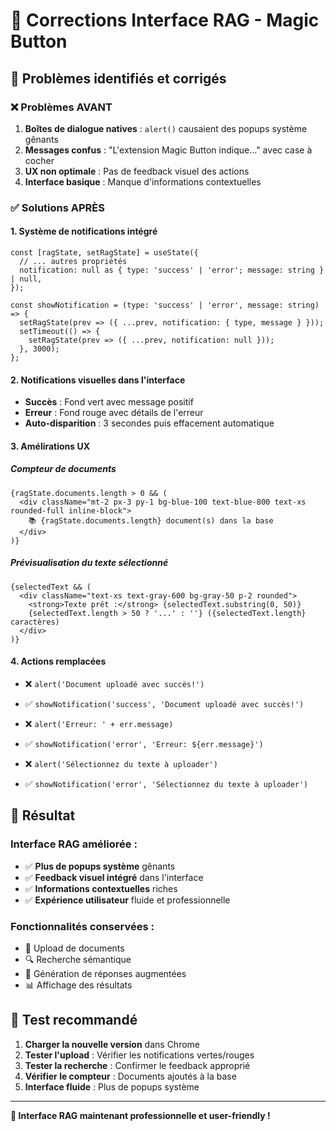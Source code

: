 # 🔧 Corrections Interface RAG - Magic Button

## 🚨 Problèmes identifiés et corrigés

### ❌ **Problèmes AVANT**
1. **Boîtes de dialogue natives** : `alert()` causaient des popups système gênants
2. **Messages confus** : "L'extension Magic Button indique..." avec case à cocher
3. **UX non optimale** : Pas de feedback visuel des actions
4. **Interface basique** : Manque d'informations contextuelles

### ✅ **Solutions APRÈS**

#### 1. **Système de notifications intégré**
```tsx
const [ragState, setRagState] = useState({
  // ... autres propriétés
  notification: null as { type: 'success' | 'error'; message: string } | null,
});

const showNotification = (type: 'success' | 'error', message: string) => {
  setRagState(prev => ({ ...prev, notification: { type, message } }));
  setTimeout(() => {
    setRagState(prev => ({ ...prev, notification: null }));
  }, 3000);
};
```

#### 2. **Notifications visuelles dans l'interface**
- **Succès** : Fond vert avec message positif
- **Erreur** : Fond rouge avec détails de l'erreur
- **Auto-disparition** : 3 secondes puis effacement automatique

#### 3. **Amélirations UX**

##### **Compteur de documents**
```tsx
{ragState.documents.length > 0 && (
  <div className="mt-2 px-3 py-1 bg-blue-100 text-blue-800 text-xs rounded-full inline-block">
    📚 {ragState.documents.length} document(s) dans la base
  </div>
)}
```

##### **Prévisualisation du texte sélectionné**
```tsx
{selectedText && (
  <div className="text-xs text-gray-600 bg-gray-50 p-2 rounded">
    <strong>Texte prêt :</strong> {selectedText.substring(0, 50)}
    {selectedText.length > 50 ? '...' : ''} ({selectedText.length} caractères)
  </div>
)}
```

#### 4. **Actions remplacées**
- ❌ `alert('Document uploadé avec succès!')` 
- ✅ `showNotification('success', 'Document uploadé avec succès!')`

- ❌ `alert('Erreur: ' + err.message)`
- ✅ `showNotification('error', 'Erreur: ${err.message}')`

- ❌ `alert('Sélectionnez du texte à uploader')`
- ✅ `showNotification('error', 'Sélectionnez du texte à uploader')`

## 🎯 Résultat

### **Interface RAG améliorée :**
- ✅ **Plus de popups système** gênants
- ✅ **Feedback visuel intégré** dans l'interface
- ✅ **Informations contextuelles** riches
- ✅ **Expérience utilisateur** fluide et professionnelle

### **Fonctionnalités conservées :**
- 📄 Upload de documents
- 🔍 Recherche sémantique
- 🤖 Génération de réponses augmentées
- 📊 Affichage des résultats

## 🧪 Test recommandé

1. **Charger la nouvelle version** dans Chrome
2. **Tester l'upload** : Vérifier les notifications vertes/rouges
3. **Tester la recherche** : Confirmer le feedback approprié
4. **Vérifier le compteur** : Documents ajoutés à la base
5. **Interface fluide** : Plus de popups système

---

**🎉 Interface RAG maintenant professionnelle et user-friendly !**